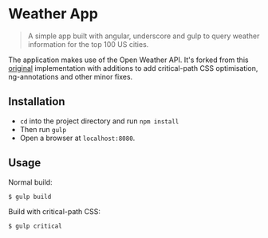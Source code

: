 # Weather App

> A simple app built with angular, underscore and gulp to query weather information for the top 100 US cities.

The application makes use of the Open Weather API. It's forked from this [original](https://github.com/Thinkful/angular-weather-app)
implementation with additions to add critical-path CSS optimisation, ng-annotations and other minor fixes.

## Installation

* `cd` into the project directory and run `npm install`
* Then run `gulp`
* Open a browser at `localhost:8080`.

## Usage

Normal build:

```sh
$ gulp build
```

Build with critical-path CSS:

```sh
$ gulp critical
```
